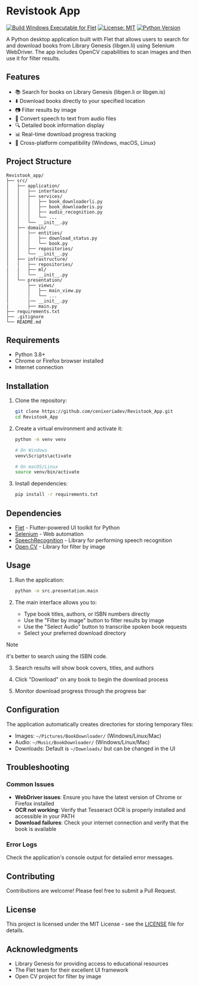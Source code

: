 # Revistook App

[![Build Windows Executable for Flet](https://github.com/cenixeriadev/Revistook_App/actions/workflows/main.yml/badge.svg)](https://github.com/cenixeriadev/Revistook_App/actions/workflows/main.yml)  [![License: MIT](https://img.shields.io/badge/License-MIT-yellow.svg)](https://opensource.org/licenses/MIT) [![Python Version](https://img.shields.io/badge/python-3.12.6-blue.svg)](https://www.python.org/downloads/release/python-390/)

A Python desktop application built with Flet that allows users to search for and download books from Library Genesis (libgen.li) using Selenium WebDriver. The app includes OpenCV capabilities to scan images and then use it for filter results.



## Features

- 📚 Search for books on Library Genesis (libgen.li or libgen.is)
- ⬇️ Download books directly to your specified location
- 📷 Filter results by image
- 🎤 Convert speech to text from audio files
- 🔍 Detailed book information display
- 📊 Real-time download progress tracking
- 📱 Cross-platform compatibility (Windows, macOS, Linux)

## Project Structure

```
Revistook_app/
├── src/
│   ├── application/
│   │   ├── interfaces/
│   │   ├── services/
│   │   │   ├── book_downloaderli.py
│   │   │   ├── book_downloaderis.py
│   │   │   ├── audio_recognition.py
│   │   │   └── ...
│   │   └── __init__.py
│   ├── domain/
│   │   ├── entities/
│   │   │   ├── download_status.py
│   │   │   └── book.py
│   │   ├── repositories/
│   │   └── __init__.py
│   ├── infrastructure/
│   │   ├── repositories/
|   |   ├── ml/
│   │   └── __init__.py
│   └── presentation/
│       ├── views/
│       │   ├── main_view.py
│       │   └── ...
│       |── __init__.py  
|       ├── main.py
├── requirements.txt
├── .gitignore
└── README.md
```

## Requirements

- Python 3.8+
- Chrome or Firefox browser installed
- Internet connection

## Installation

1. Clone the repository:
   ```bash
   git clone https://github.com/cenixeriadev/Revistook_App.git
   cd Revistook_App
   ```

2. Create a virtual environment and activate it:
   ```bash
   python -m venv venv
   
   # On Windows
   venv\Scripts\activate
   
   # On macOS/Linux
   source venv/bin/activate
   ```

3. Install dependencies:
   ```bash
   pip install -r requirements.txt
   ```

## Dependencies

- [Flet](https://flet.dev/) - Flutter-powered UI toolkit for Python
- [Selenium](https://selenium-python.readthedocs.io/) - Web automation
- [SpeechRecognition](https://pypi.org/project/SpeechRecognition/) - Library for performing speech recognition
- [Open CV](https://pypi.org/project/opencv-python/) - Library for filter by image
## Usage

1. Run the application:
   ```bash
   python -m src.presentation.main
   ```

2. The main interface allows you to:
   - Type book titles, authors, or ISBN numbers directly
   - Use the "Filter by image" button to filter results by image
   - Use the "Select Audio" button to transcribe spoken book requests
   - Select your preferred download directory
>[!Note]
>it's better to search using the ISBN code.
3. Search results will show book covers, titles, and authors
   
4. Click "Download" on any book to begin the download process

5. Monitor download progress through the progress bar

## Configuration

The application automatically creates directories for storing temporary files:
- Images: `~/Pictures/BookDownloader/` (Windows/Linux/Mac)
- Audio: `~/Music/BookDownloader/` (Windows/Linux/Mac)
- Downloads: Default is `~/Downloads/` but can be changed in the UI


## Troubleshooting

### Common Issues

- **WebDriver issues**: Ensure you have the latest version of Chrome or Firefox installed
- **OCR not working**: Verify that Tesseract OCR is properly installed and accessible in your PATH
- **Download failures**: Check your internet connection and verify that the book is available

### Error Logs

Check the application's console output for detailed error messages.

## Contributing

Contributions are welcome! Please feel free to submit a Pull Request.

## License

This project is licensed under the MIT License - see the [LICENSE](LICENSE) file for details.

## Acknowledgments

- Library Genesis for providing access to educational resources
- The Flet team for their excellent UI framework
- Open CV project for filter by image
